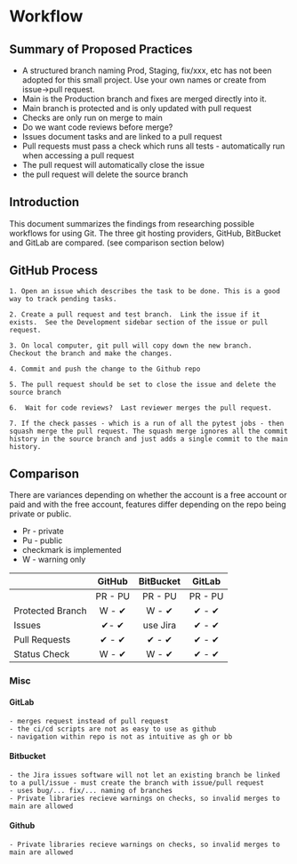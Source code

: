 # Workflow #


## Summary of Proposed Practices

* A structured branch naming Prod, Staging, fix/xxx, etc has not been adopted for this small project.  Use your own names or create from issue->pull request.
* Main is the Production branch and fixes are merged directly into it.
* Main branch is protected and is only updated with pull request
* Checks are only run on merge to main
* Do we want code reviews before merge?
* Issues document tasks and are linked to a pull request
* Pull requests must pass a check which runs all tests - automatically run when accessing a pull request
* The pull request will automatically close the issue
* the pull request will delete the source branch

## Introduction

This document summarizes the findings from researching possible workflows for using Git.  The three git hosting providers, GitHub, BitBucket and GitLab are compared.
(see comparison section below)

## GitHub Process

    1. Open an issue which describes the task to be done. This is a good way to track pending tasks.
    
    2. Create a pull request and test branch.  Link the issue if it exists.  See the Development sidebar section of the issue or pull request.
    
    3. On local computer, git pull will copy down the new branch.  Checkout the branch and make the changes.
    
    4. Commit and push the change to the Github repo
    
    5. The pull request should be set to close the issue and delete the source branch 
    
    6.  Wait for code reviews?  Last reviewer merges the pull request. 
    
    7. If the check passes - which is a run of all the pytest jobs - then squash merge the pull request. The squash merge ignores all the commit history in the source branch and just adds a single commit to the main history.


## Comparison 

There are variances depending on whether the account is a free account or paid and with the free account, features differ depending on the repo being private or public.

* Pr - private
* Pu - public
* checkmark is implemented
* W - warning only 


|                  | GitHub   | BitBucket | GitLab   |
|------------------|:--------:|:---------:|:-------:|
|                  | PR - PU| PR - PU | PR - PU |
| Protected Branch | W - ✔   | W - ✔  | ✔ - ✔ |
| Issues           | ✔- ✔ | use Jira  | ✔ - ✔ |
| Pull Requests    | ✔ - ✔ | ✔ - ✔ | ✔  - ✔ |
| Status Check     | W - ✔ | W -  ✔ |   ✔ - ✔ |

### Misc

#### GitLab

    - merges request instead of pull request
    - the ci/cd scripts are not as easy to use as github
    - navigation within repo is not as intuitive as gh or bb

#### Bitbucket

    - the Jira issues software will not let an existing branch be linked to a pull/issue - must create the branch with issue/pull request
    - uses bug/... fix/... naming of branches
    - Private libraries recieve warnings on checks, so invalid merges to main are allowed


#### Github

    - Private libraries recieve warnings on checks, so invalid merges to main are allowed

